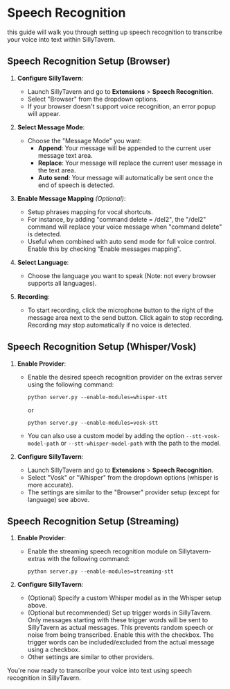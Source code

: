 # Speech Recognition

this guide will walk you through setting up speech recognition to transcribe your voice into text within SillyTavern.

## Speech Recognition Setup (Browser)

1. **Configure SillyTavern**:
   - Launch SillyTavern and go to **Extensions** > **Speech Recognition**.
   - Select "Browser" from the dropdown options.
   - If your browser doesn't support voice recognition, an error popup will appear.

2. **Select Message Mode**:
   - Choose the "Message Mode" you want:
     - **Append**: Your message will be appended to the current user message text area.
     - **Replace**: Your message will replace the current user message in the text area.
     - **Auto send**: Your message will automatically be sent once the end of speech is detected.

3. **Enable Message Mapping** *(Optional)*:
   - Setup phrases mapping for vocal shortcuts.
   - For instance, by adding "command delete = /del2", the "/del2" command will replace your voice message when "command delete" is detected.
   - Useful when combined with auto send mode for full voice control. Enable this by checking "Enable messages mapping".

4. **Select Language**:
   - Choose the language you want to speak (Note: not every browser supports all languages).

5. **Recording**:
   - To start recording, click the microphone button to the right of the message area next to the send button. Click again to stop recording. Recording may stop automatically if no voice is detected.

## Speech Recognition Setup (Whisper/Vosk)

1. **Enable Provider**:
   - Enable the desired speech recognition provider on the extras server using the following command:
     ```shell
     python server.py --enable-modules=whisper-stt
     ```
     or
     ```shell
     python server.py --enable-modules=vosk-stt
     ```
   - You can also use a custom model by adding the option `--stt-vosk-model-path` or `--stt-whisper-model-path` with the path to the model.

2. **Configure SillyTavern**:
   - Launch SillyTavern and go to **Extensions** > **Speech Recognition**.
   - Select "Vosk" or "Whisper" from the dropdown options (whisper is more accurate).
   - The settings are similar to the "Browser" provider setup (except for language) see above.

## Speech Recognition Setup (Streaming)

1. **Enable Provider**:
   - Enable the streaming speech recognition module on Sillytavern-extras with the following command:
     ```shell
     python server.py --enable-modules=streaming-stt
     ```

2. **Configure SillyTavern**:
   - (Optional) Specify a custom Whisper model as in the Whisper setup above.
   - (Optional but recommended) Set up trigger words in SillyTavern. Only messages starting with these trigger words will be sent to SillyTavern as actual messages. This prevents random speech or noise from being transcribed. Enable this with the checkbox. The trigger words can be included/excluded from the actual message using a checkbox.
   - Other settings are similar to other providers.

You're now ready to transcribe your voice into text using speech recognition in SillyTavern.
